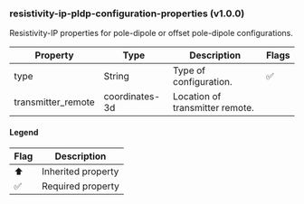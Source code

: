 ### resistivity-ip-pldp-configuration-properties (v1.0.0)
Resistivity-IP properties for pole-dipole or offset pole-dipole configurations.

| Property | Type | Description | Flags |
|---|---|---|---|
| type | String | Type of configuration. | ✅ |
| transmitter_remote | coordinates-3d | Location of transmitter remote. |  |


#### Legend

| Flag | Description |
| --- | --- |
| ⬆️ | Inherited property |
| ✅ | Required property |

